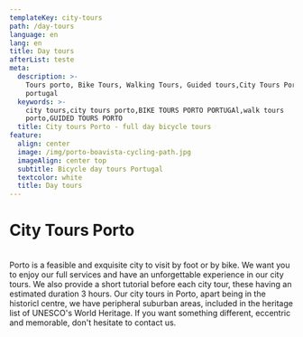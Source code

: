 ```yaml
---
templateKey: city-tours
path: /day-tours
language: en
lang: en
title: Day tours
afterList: teste
meta:
  description: >-
    Tours porto, Bike Tours, Walking Tours, Guided tours,City Tours Porto
    portugal
  keywords: >-
    city tours,city tours porto,BIKE TOURS PORTO PORTUGAl,walk tours
    porto,GUIDED TOURS PORTO
  title: City tours Porto - full day bicycle tours
feature:
  align: center
  image: /img/porto-boavista-cycling-path.jpg
  imageAlign: center top
  subtitle: Bicycle day tours Portugal
  textcolor: white
  title: Day tours
---
```

# City Tours Porto


\
Porto is a feasible and exquisite city to visit by foot or by bike. We want you to enjoy our full services and have an unforgettable experience in our city tours. We also provide a short tutorial before each city tour, these having an estimated duration 3 hours. Our city tours in Porto, apart being in the historicl centre, we have peripheral suburban areas, included in the heritage list of UNESCO's World Heritage. If you want something different, eccentric and memorable, don't hesitate to contact us.
